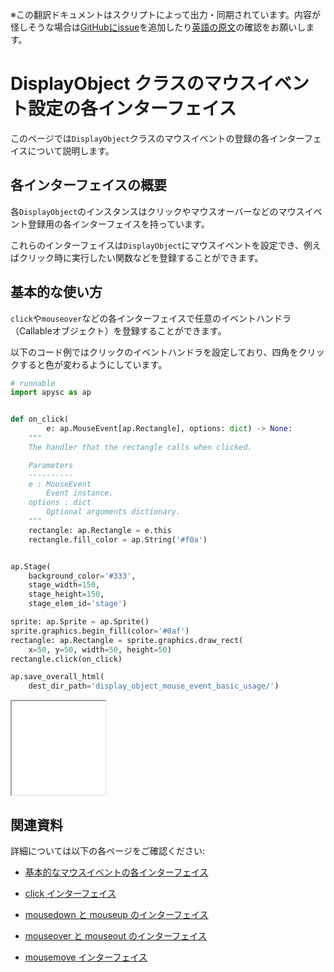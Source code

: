 <span class="inconspicuous-txt">※この翻訳ドキュメントはスクリプトによって出力・同期されています。内容が怪しそうな場合は<a href="https://github.com/simon-ritchie/apysc/issues" target="_blank">GitHubにissue</a>を追加したり[英語の原文](https://simon-ritchie.github.io/apysc/en/display_object_mouse_event.html)の確認をお願いします。</span>

# DisplayObject クラスのマウスイベント設定の各インターフェイス

このページでは`DisplayObject`クラスのマウスイベントの登録の各インターフェイスについて説明します。

## 各インターフェイスの概要

各`DisplayObject`のインスタンスはクリックやマウスオーバーなどのマウスイベント登録用の各インターフェイスを持っています。

これらのインターフェイスは`DisplayObject`にマウスイベントを設定でき、例えばクリック時に実行したい関数などを登録することができます。

## 基本的な使い方

`click`や`mouseover`などの各インターフェイスで任意のイベントハンドラ（Callableオブジェクト）を登録することができます。

以下のコード例ではクリックのイベントハンドラを設定しており、四角をクリックすると色が変わるようにしています。

```py
# runnable
import apysc as ap


def on_click(
        e: ap.MouseEvent[ap.Rectangle], options: dict) -> None:
    """
    The handler that the rectangle calls when clicked.

    Parameters
    ----------
    e : MouseEvent
        Event instance.
    options : dict
        Optional arguments dictionary.
    """
    rectangle: ap.Rectangle = e.this
    rectangle.fill_color = ap.String('#f0a')


ap.Stage(
    background_color='#333',
    stage_width=150,
    stage_height=150,
    stage_elem_id='stage')

sprite: ap.Sprite = ap.Sprite()
sprite.graphics.begin_fill(color='#0af')
rectangle: ap.Rectangle = sprite.graphics.draw_rect(
    x=50, y=50, width=50, height=50)
rectangle.click(on_click)

ap.save_overall_html(
    dest_dir_path='display_object_mouse_event_basic_usage/')
```

<iframe src="static/display_object_mouse_event_basic_usage/index.html" width="150" height="150"></iframe>

## 関連資料

詳細については以下の各ページをご確認ください:

- [基本的なマウスイベントの各インターフェイス](jp_mouse_event_basic.md)
- [click インターフェイス](jp_click.md)

- [mousedown と mouseup のインターフェイス](jp_mousedown_and_mouseup.md)
- [mouseover と mouseout のインターフェイス](jp_mouseover_and_mouseout.md)

- [mousemove インターフェイス](jp_mousemove.md)